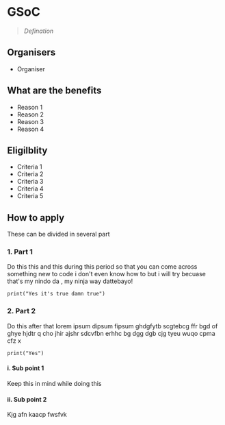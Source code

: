 # GSoC
> _Defination_

## Organisers
- Organiser

## What are the benefits

- Reason 1
- Reason 2
- Reason 3
- Reason 4

## Eligilblity

- Criteria 1
- Criteria 2
- Criteria 3
- Criteria 4
- Criteria 5

## How to apply

These can be divided in several part

### 1. Part 1

Do this this and this during this period so that you can come across something new to code i don't even know how to but i will try becuase that's my nindo da , my ninja way dattebayo!
    
```python3
print("Yes it's true damn true")
```
### 2. Part 2

Do this after that lorem ipsum dipsum fipsum ghdgfytb scgtebcg ffr bgd of ghye hjdtr q cho jhir  ajshr sdcvfbn erhhc bg dgg dgb cjg tyeu wuqo cpma cfz x
    
```python3
print("Yes")
```

#### i. Sub point 1

Keep this in mind while doing this

#### ii. Sub point 2

Kjg afn kaacp fwsfvk 





